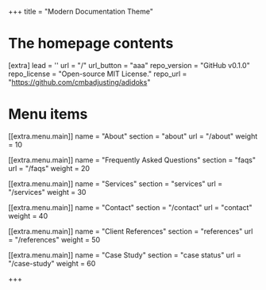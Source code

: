 +++
title = "Modern Documentation Theme"


# The homepage contents
[extra]
lead = ''
url = "/"
url_button = "aaa"
repo_version = "GitHub v0.1.0"
repo_license = "Open-source MIT License."
repo_url = "https://github.com/cmbadjusting/adidoks"

# Menu items
[[extra.menu.main]]
name = "About"
section = "about"
url = "/about"
weight = 10

[[extra.menu.main]]
name = "Frequently Asked Questions"
section = "faqs"
url = "/faqs"
weight = 20

[[extra.menu.main]]
name = "Services"
section = "services"
url = "/services"
weight = 30

[[extra.menu.main]]
name = "Contact"
section = "/contact"
url = "contact"
weight = 40

[[extra.menu.main]]
name = "Client References"
section = "references"
url = "/references"
weight = 50

[[extra.menu.main]]
name = "Case Study"
section = "case status"
url = "/case-study"
weight = 60
<!-- 
[[extra.list]]
title = "Security aware"
content = 'Get A+ scores on <a href="https://observatory.mozilla.org/analyze/adidoks.org">Mozilla Observatory</a> out of the box. Easily change the default Security Headers to suit your needs.'

[[extra.list]]
title = "Fast by default ⚡️"
content = 'Get 100 scores on <a href="https://googlechrome.github.io/lighthouse/viewer/?gist=7731347bb8ce999eff7428a8e763b637">Google Lighthouse</a> by default. Doks removes unused css, prefetches links, and lazy loads images.'

[[extra.list]]
title = "SEO-ready"
content = "Use sensible defaults for structured data, open graph, and Twitter cards. Or easily change the SEO settings to your liking."

[[extra.list]]
title = "Full text search"
content = "Search your Doks site with FlexSearch. Easily customize index settings and search options to your liking."

[[extra.list]]
title = "Page layouts"
content = "Build pages with a landing page, blog, or documentation layout. Add custom sections and components to suit your needs."

[[extra.list]]
title = "Dark mode"
content = "Switch to a low-light UI with the click of a button. Change colors with variables to match your branding." -->

+++
